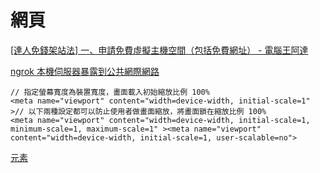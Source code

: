 # 網頁

[[達人免錢架站法] 一、申請免費虛擬主機空間（包括免費網址） - 電腦王阿達](https://www.kocpc.com.tw/archives/5935)

[](https://read01.com/zh-tw/L2OeekL.html)

[ngrok 本機伺服器暴露到公共網際網路](%E7%B6%B2%E9%A0%81%20dd87bf80d4aa4023a5d86ca0572a5604/ngrok%20%E6%9C%AC%E6%A9%9F%E4%BC%BA%E6%9C%8D%E5%99%A8%E6%9A%B4%E9%9C%B2%E5%88%B0%E5%85%AC%E5%85%B1%E7%B6%B2%E9%9A%9B%E7%B6%B2%E8%B7%AF%203d0de8cff94e497fb989790fc54f26c9.md)

```
// 指定螢幕寬度為裝置寬度，畫面載入初始縮放比例 100%
<meta name="viewport" content="width=device-width, initial-scale=1" >// 以下兩種設定都可以防止使用者做畫面縮放，將畫面鎖在縮放比例 100%
<meta name="viewport" content="width=device-width, initial-scale=1, minimum-scale=1, maximum-scale=1" ><meta name="viewport" content="width=device-width, initial-scale=1, user-scalable=no">
```

[<meta>元素](%E7%B6%B2%E9%A0%81%20dd87bf80d4aa4023a5d86ca0572a5604/meta%20%E5%85%83%E7%B4%A0%2062a24a1681ca4da590968dbba5625353.md)